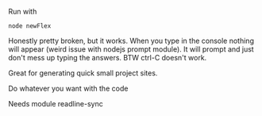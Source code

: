 Run with

```
node newFlex
```

Honestly pretty broken, but it works. When you type in the console nothing will appear (weird issue with nodejs prompt module). It will prompt and just don't mess up typing the answers. BTW ctrl-C doesn't work.

Great for generating quick small project sites.

Do whatever you want with the code

Needs module readline-sync
